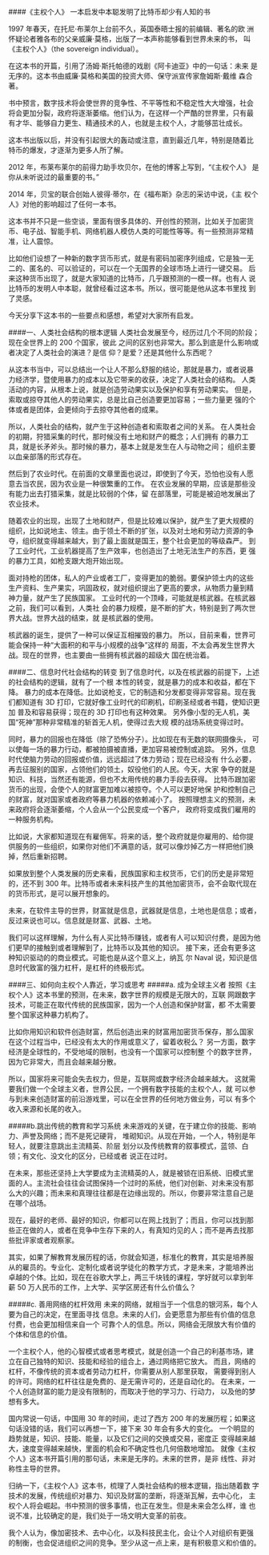 ####《主权个人》  一本启发中本聪发明了比特币却少有人知的书

1997 年春天，在托尼·布莱尔上台前不久，英国泰晤士报的前编辑、著名的欧
洲怀疑论者雅各布的父亲威廉·莫格，出版了一本声称能够看到世界未来的书，
叫《主权个人》（the sovereign individual）。

在这本书的开篇，引用了汤姆·斯托帕德的戏剧《阿卡迪亚》中的一句话：未来
是无序的。这本书由威廉·莫格和美国的投资大师、保守派宣传家詹姆斯·戴维
森合著。

书中预言，数字技术将会使世界的竞争性、不平等性和不稳定性大大增强，社会
将会更加分裂，政府将逐渐萎缩。他们认为，在这样一个严酷的世界里，只有最
有才华、能够自力更生、精通技术的人，也就是主权个人，才能够茁壮成长。

这本书出版以后，并没有引起很大的轰动或注意，直到最近几年，特别是随着比
特币的爆发，才逐渐为更多人所了解。

2012 年，布莱布莱尔的前得力助手坎贝尔，在他的博客上写到，“《主权个人》
是你从未听说过的最重要的书。”

2014 年，贝宝的联合创始人彼得·蒂尔，在《福布斯》杂志的采访中说，《主
权个人》对他的影响超过了任何一本书。

这本书并不只是一些空谈，里面有很多具体的、开创性的预测，比如关于加密货
币、电子战、智能手机、网络机器人模仿人类的可能性等等。有一些预测非常精
准，让人震惊。

比如他们设想了一种新的数字货币形式，就是有密码加密序列组成，它是独一无
二的、匿名的、可以验证的，可以在一个无国界的全球市场上进行一键交易。
后来这种货币出现了，就是大家知道的比特币，几乎跟预测的一模一样。也有人
说比特币的发明人中本聪，就曾经看过这本书。所以，很可能是他从这本书里找
到了灵感。

今天分享下这本书的一些要点和感想，希望对大家所有启发。

####一、人类社会结构的根本逻辑
人类社会发展至今，经历过几个不同的阶段；现在全世界上的 200 个国家，彼此
之间的区别也非常大。那么到底是什么影响或者决定了人类社会的演进？是信
仰？是爱？还是其他什么东西呢？

从这本书当中，可以总结出一个让人不那么舒服的结论，那就是暴力，或者说暴
力经济学，暨使用暴力的成本以及它带来的收获，决定了人类社会的结构。
人类活动的内容，从根本上说，就是创造劳动果实以及保护和享有劳动果实。
但是，索取或掠夺其他人的劳动果实，总是比自己创造要更加容易；一些力量更
强的个体或者是团体，会更倾向于去掠夺其他者的成果。

所以，人类社会的结构，就产生于这种创造者和索取者之间的关系。
在人类社会的初期，狩猎采集的时代，那时候没有土地和财产的概念；人们拥有
的暴力工具，就是长矛斧头。那时候的暴力，基本上就是发生在人与动物之间；
组织主要以血亲部落的形式存在。

然后到了农业时代。在前面的文章里面也说过，即使到了今天，恐怕也没有人愿
意去当农民，因为农业是一种很繁重的工作。
在农业发展的早期，应该是那些没有能力出去打猎采集，就是比较弱的个体，留
在部落里，可能是被迫地发展出了农业技术。

随着农业的出现，出现了土地和财产，但是比较难以保护，就产生了更大规模的
组织，比如说地主、领主。由于领土不断的扩张，以及对土地和劳动力资源的争
夺，组织就变得越来越大，到了最上面就是国王，整个社会更加的等级森严。
到了工业时代，工业机器提高了生产效率，也创造出了土地无法生产的东西，更
强的暴力工具，如枪支跟大炮开始出现。

面对持枪的团体，私人的产业或者工厂，变得更加的脆弱。要保护领土内的这些
生产资料、生产果实，巩固政权，就对组织提出了更高的要求，从物质力量到精
神力量，就产生了民族国家。
工业时代的一个顶峰，可能就是核武器。在核武器之前，我们可以看到，人类社
会的暴力规模，是不断的扩大，特别是到了两次世界大战。世界大战的结束，就
是核武器的使用。

核武器的诞生，提供了一种可以保证互相摧毁的暴力。
所以，目前来看，世界可能会保持一种“大面积的和平与小规模的战争”这样的
局面，不太会再发生世界大战。现在的世界，也主要由一些拥有核武器的超级大
国在统治着。

####二、信息时代社会结构的转变
到了信息时代，以及在核武器的前提下，上述的社会结构的逻辑，就有了一个根
本性的转变，就是暴力的成本和收益，都在下降。
暴力的成本在降低。比如说枪支，它的制造和分发都变得非常容易。现在我们都知道有 3D 打印，它就好像工业时代的印刷机，印刷圣经或者书籍，使知识更加
普及和容易获得；现在的 3D 打印也有这种效果。
另外像小型的无人机，美国“死神”那种非常精准的斩首无人机，使得过去大规
模的战场系统变得过时。

同时，暴力的回报也在降低（除了恐怖分子）。比如现在有无数的联网摄像头，
可以使每一场的暴力行动，都被拍摄被直播，更加容易被控制或追踪。
另外，信息时代使脑力劳动的回报或价值，远远超过了体力劳动；现在已经没有
什么必要，再去征服别的国家，占领他们的领土，奴役他们的人民。今天，大家
争夺的就是知识、科技，当然还有能源，但也不太用传统的暴力手段去获得。
比特币跟加密货币的出现，会使个人的财富更加难以被掠夺。个人可以更好地保
护和控制自己的财富，就对国家或者政府等暴力机器的依赖减小了。
按照理想主义的预测，未来政府将会逐渐萎缩，个人会从一个公民变成一个客户，
政府将变成我们雇用的一种服务机构。

比如说，大家都知道现在有雇佣军。将来的话，整个政府就是你雇用的、给你提
供服务的一些组织，如果你对他们不满意的话，就可以像炒掉乙方一样把他们换
掉，然后重新招聘。

如果放到整个人类发展的历史来看，民族国家和主权货币，它们的历史是非常短
的，还不到 300 年。比特币或者未来科技产生的其他加密货币，会不会取代现在
的货币形式，是可以展开想象的。

未来，在软件主导的世界，财富就是信息，武器就是信息，土地也是信息；或者，
反过来说也可以。信息就是财富、武器、土地。

我们可以这样理解，为什么有人买比特币赚钱，或者有人可以知识付费，是因为他们更早的接触到或者理解到了，比特币以及其他的知识。
接下来，还会有更多这种知识驱动的的商业模式。可能也是从这个意义上，纳瓦
尔 Naval 说，知识是信息时代致富的强力杠杆，是杠杆的终极形式。

####三、如何向主权个人靠近，学习或思考
#####a. 成为全球主义者
按照《主权个人》这本书里的预测，在未来，数字世界的规模是无限大的，互联
网跟数字技术，可能正在取代传统的民族国家，因为一个人创造和保护财富，都
不太需要整个国家这种暴力机构了。

比如你用知识和软件创造财富，然后创造出来的财富用加密货币保存，那么国家
在这个过程当中，已经没有太大的作用或意义了，留着收税么？
另一方面，数字经济是全球性的，不受地域的限制，也没有一个国家可以控制整
个的数字世界，因为它非常大，而且会越来越分散。

所以，国家将来可能会失去权力，但是，互联网或数字经济会越来越大。
这就需要我们做一个全球主义者，世界公民，一个拥有数字技能的主权个人，就
可以参与到未来创造财富的前沿游戏里，可以在全世界的任何地方做业务，可以
有多个收入来源和长尾的收入。

#####b.跳出传统的教育和学习系统
未来游戏的关键，在于建立你的技能、影响力、声誉及网络；而不是死记硬背，
堆砌知识。从现在开始，一个人，特别是年轻人，就要注意跳出主流精英、阶层
划分以及传统教育的叙事模式，蓝领、白领；有文化、没文化的区分，已经或者
说正在过时。

在未来，那些还坚持上大学要成为主流精英的人，就是被锁在旧系统、旧模式里
面的人。主流社会往往会试图保持一个过时的系统，他们对创新、对未来没有那
么大的兴趣；而未来和真理往往都是在边缘出现的。所以，你要非常注意自己是
在哪个战场。

现在，最好的老师、最好的知识，你都可以在网上找到了；而且，你可以找到那
些正在做的人，或者在竞争中生存下来的人，有真知灼见的人；而不是再去找那
些批评家或者观察家。

其实，如果了解教育发展历程的话，你就会知道，标准化的教育，其实是培养服
从的雇员的。专业化、定制化或者说学徒化的教学方式，才是未来，才能培养出
卓越的个体。比如，现在在谷歌大学上，两三千块钱的课程，学好就可以拿到年
薪 50 万人民币的工作，上大学、买学区房还有什么价值么？

#####c. 善用网络的杠杆效用
未来的网络，就相当于一个信息的银河系，每个人要为自己的决定，在里面寻找
信息。未来的人们，会更愿意为那些有价值的信息付费，也会更加相信来自一个
可靠个人的信息。所以，网络会无限放大有价值的个体和信息的价值。

一个主权个人，他的心智模式或者思考模式，就是创造一个自己的利基市场，建
立在自己独特的知识、技能和经验的组合上，通过网络把它放大。
而且，网络的杠杆，不像传统的资本或者劳动力杠杆，你需要从别人那里获取，
需要得到别人的许可。网络的杠杆往往是免费的、是无需许可的，还是自动化的。
在未来，一个人创造财富的能力是没有限制的，而取决于他的学习力、行动力，
以及他的梦想有多大。

国内常说一句话，中国用 30 年的时间，走过了西方 200 年的发展历程；如果这
句话没错的话，我们可以再想一下，接下来 30 年会有多大的变化。
一个明显的趋势就是，知识、技能、能量，以及它们之间的交换或交易，密度正
变得越来越大，速度变得越来越快，里面的机会和不确定性也几何倍数地增加。
就像《主权个人》这本书开篇引用的那句话，未来是无序的。未来的世界，是非
线性、非对称性主导的世界。

归纳一下，《主权个人》这本书，梳理了人类社会结构的根本逻辑，指出随着数
字技术的发展，传统组织对暴力、知识及财富的垄断，将逐渐瓦解，去中心化，
主权个人将会崛起。书中预测的很多事情，也正在发生。但是未来会怎么样，谁
也说不准，比较确定的是，我们处于一场文明大变革的前夜。

我个人认为，像加密技术、去中心化，以及科技民主化，会让个人对组织有更强
的制衡，也会促进组织之间的竞争。至少从这一点上来，是有积极意义和价值的。
